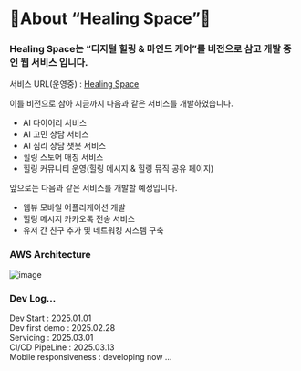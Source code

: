 # 🌿About “Healing Space”🌿

### Healing Space는 “디지털 힐링 & 마인드 케어”를 비전으로 삼고 개발 중인 웹 서비스 입니다.

서비스 URL(운영중) : [Healing Space](http://healing-space-front.s3-website.ap-northeast-2.amazonaws.com)

이를 비전으로 삼아 지금까지 다음과 같은 서비스를 개발하였습니다.

- AI 다이어리 서비스
- AI 고민 상담 서비스
- AI 심리 상담 챗봇 서비스
- 힐링 스토어 매칭 서비스
- 힐링 커뮤니티 운영(힐링 메시지 & 힐링 뮤직 공유 페이지)

앞으로는 다음과 같은 서비스를 개발할 예정입니다. 

- 웹뷰 모바일 어플리케이션 개발
- 힐링 메시지 카카오톡 전송 서비스
- 유저 간 친구 추가 및 네트워킹 시스템 구축

### AWS Architecture
![image](https://github.com/user-attachments/assets/5d1b2b9d-2879-4d1a-9e50-7f905fdf2a1c)


### Dev Log...

Dev Start : 2025.01.01  
Dev first demo : 2025.02.28  
Servicing : 2025.03.01  
CI/CD PipeLine : 2025.03.13   
Mobile responsiveness : developing now ... 


